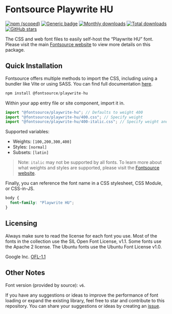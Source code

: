 # Fontsource Playwrite HU

[![npm (scoped)](https://img.shields.io/npm/v/@fontsource/playwrite-hu?color=brightgreen)](https://www.npmjs.com/package/@fontsource/playwrite-hu) [![Generic badge](https://img.shields.io/badge/fontsource-passing-brightgreen)](https://github.com/fontsource/fontsource) [![Monthly downloads](https://badgen.net/npm/dm/@fontsource/playwrite-hu)](https://github.com/fontsource/fontsource) [![Total downloads](https://badgen.net/npm/dt/@fontsource/playwrite-hu)](https://github.com/fontsource/fontsource) [![GitHub stars](https://img.shields.io/github/stars/fontsource/fontsource.svg?style=social&label=Star)](https://github.com/fontsource/fontsource/stargazers)

The CSS and web font files to easily self-host the “Playwrite HU” font. Please visit the main [Fontsource website](https://fontsource.org/fonts/playwrite-hu) to view more details on this package.

## Quick Installation

Fontsource offers multiple methods to import the CSS, including using a bundler like Vite or using SASS. You can find full documentation [here](https://fontsource.org/docs/getting-started/introduction).

```javascript
npm install @fontsource/playwrite-hu
```

Within your app entry file or site component, import it in.

```javascript
import "@fontsource/playwrite-hu"; // Defaults to weight 400
import "@fontsource/playwrite-hu/400.css"; // Specify weight
import "@fontsource/playwrite-hu/400-italic.css"; // Specify weight and style
```

Supported variables:
- Weights: `[100,200,300,400]`
- Styles: `[normal]`
- Subsets: `[latin]`

> Note: `italic` may not be supported by all fonts. To learn more about what weights and styles are supported, please visit the [Fontsource website](https://fontsource.org/fonts/playwrite-hu).

Finally, you can reference the font name in a CSS stylesheet, CSS Module, or CSS-in-JS.

```css
body {
  font-family: "Playwrite HU";
}
```

## Licensing
Always make sure to read the license for each font you use. Most of the fonts in the collection use the SIL Open Font License, v1.1. Some fonts use the Apache 2 license. The Ubuntu fonts use the Ubuntu Font License v1.0.

Google Inc.
[OFL-1.1](http://scripts.sil.org/OFL)

## Other Notes
Font version (provided by source): `v6`.

If you have any suggestions or ideas to improve the performance of font loading or expand the existing library, feel free to star and contribute to this repository. You can share your suggestions or ideas by creating an [issue](https://github.com/fontsource/fontsource/issues).
